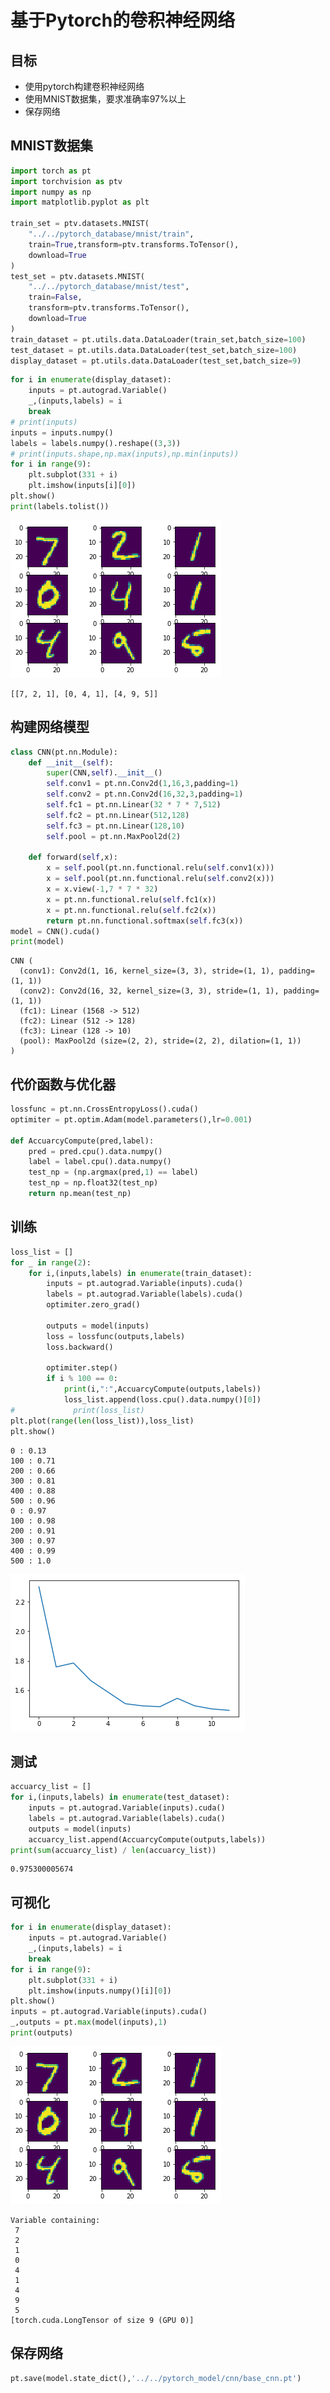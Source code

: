 
# 基于Pytorch的卷积神经网络
## 目标
- 使用pytorch构建卷积神经网络
- 使用MNIST数据集，要求准确率97%以上
- 保存网络
## MNIST数据集


```python
import torch as pt
import torchvision as ptv
import numpy as np
import matplotlib.pyplot as plt

train_set = ptv.datasets.MNIST(
    "../../pytorch_database/mnist/train",
    train=True,transform=ptv.transforms.ToTensor(),
    download=True
)
test_set = ptv.datasets.MNIST(
    "../../pytorch_database/mnist/test",
    train=False,
    transform=ptv.transforms.ToTensor(),
    download=True
)
train_dataset = pt.utils.data.DataLoader(train_set,batch_size=100)
test_dataset = pt.utils.data.DataLoader(test_set,batch_size=100)
display_dataset = pt.utils.data.DataLoader(test_set,batch_size=9)
```


```python
for i in enumerate(display_dataset):
    inputs = pt.autograd.Variable()
    _,(inputs,labels) = i
    break
# print(inputs)
inputs = inputs.numpy()
labels = labels.numpy().reshape((3,3))
# print(inputs.shape,np.max(inputs),np.min(inputs))
for i in range(9):
    plt.subplot(331 + i)
    plt.imshow(inputs[i][0])
plt.show()
print(labels.tolist())
```


![png](output_2_0.png)


    [[7, 2, 1], [0, 4, 1], [4, 9, 5]]


## 构建网络模型


```python
class CNN(pt.nn.Module):
    def __init__(self):
        super(CNN,self).__init__()
        self.conv1 = pt.nn.Conv2d(1,16,3,padding=1)
        self.conv2 = pt.nn.Conv2d(16,32,3,padding=1)
        self.fc1 = pt.nn.Linear(32 * 7 * 7,512)
        self.fc2 = pt.nn.Linear(512,128)
        self.fc3 = pt.nn.Linear(128,10)
        self.pool = pt.nn.MaxPool2d(2)
        
    def forward(self,x):
        x = self.pool(pt.nn.functional.relu(self.conv1(x)))
        x = self.pool(pt.nn.functional.relu(self.conv2(x)))
        x = x.view(-1,7 * 7 * 32)
        x = pt.nn.functional.relu(self.fc1(x))
        x = pt.nn.functional.relu(self.fc2(x))
        return pt.nn.functional.softmax(self.fc3(x))
model = CNN().cuda()
print(model)
```

    CNN (
      (conv1): Conv2d(1, 16, kernel_size=(3, 3), stride=(1, 1), padding=(1, 1))
      (conv2): Conv2d(16, 32, kernel_size=(3, 3), stride=(1, 1), padding=(1, 1))
      (fc1): Linear (1568 -> 512)
      (fc2): Linear (512 -> 128)
      (fc3): Linear (128 -> 10)
      (pool): MaxPool2d (size=(2, 2), stride=(2, 2), dilation=(1, 1))
    )


## 代价函数与优化器


```python
lossfunc = pt.nn.CrossEntropyLoss().cuda()
optimiter = pt.optim.Adam(model.parameters(),lr=0.001)

def AccuarcyCompute(pred,label):
    pred = pred.cpu().data.numpy()
    label = label.cpu().data.numpy()
    test_np = (np.argmax(pred,1) == label)
    test_np = np.float32(test_np)
    return np.mean(test_np)
```

## 训练


```python
loss_list = []
for _ in range(2):
    for i,(inputs,labels) in enumerate(train_dataset):
        inputs = pt.autograd.Variable(inputs).cuda()
        labels = pt.autograd.Variable(labels).cuda()
        optimiter.zero_grad()
        
        outputs = model(inputs)
        loss = lossfunc(outputs,labels)
        loss.backward()
        
        optimiter.step()
        if i % 100 == 0:
            print(i,":",AccuarcyCompute(outputs,labels))
            loss_list.append(loss.cpu().data.numpy()[0])
#             print(loss_list)
plt.plot(range(len(loss_list)),loss_list)
plt.show()
```

    0 : 0.13
    100 : 0.71
    200 : 0.66
    300 : 0.81
    400 : 0.88
    500 : 0.96
    0 : 0.97
    100 : 0.98
    200 : 0.91
    300 : 0.97
    400 : 0.99
    500 : 1.0



![png](output_8_1.png)


## 测试


```python
accuarcy_list = []
for i,(inputs,labels) in enumerate(test_dataset):
    inputs = pt.autograd.Variable(inputs).cuda()
    labels = pt.autograd.Variable(labels).cuda()
    outputs = model(inputs)
    accuarcy_list.append(AccuarcyCompute(outputs,labels))
print(sum(accuarcy_list) / len(accuarcy_list))
```

    0.975300005674


## 可视化


```python
for i in enumerate(display_dataset):
    inputs = pt.autograd.Variable()
    _,(inputs,labels) = i
    break
for i in range(9):
    plt.subplot(331 + i)
    plt.imshow(inputs.numpy()[i][0])
plt.show()
inputs = pt.autograd.Variable(inputs).cuda()
_,outputs = pt.max(model(inputs),1)
print(outputs)
```


![png](output_12_0.png)


    Variable containing:
     7
     2
     1
     0
     4
     1
     4
     9
     5
    [torch.cuda.LongTensor of size 9 (GPU 0)]
    


## 保存网络


```python
pt.save(model.state_dict(),'../../pytorch_model/cnn/base_cnn.pt')
```

